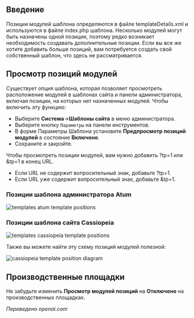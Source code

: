 <!-- Filename: J4.x:Module_Positions / Display title: Позиции модулей  -->

## Введение

Позиции модулей шаблона определяются в файле templateDetails.xml и используются в файле index.php шаблона. Несколько модулей могут быть назначены одной позиции, поэтому редко возникает необходимость создавать дополнительные позиции. Если вы все же хотите добавить больше позиций, вам потребуется создать свой собственный шаблон, что здесь не рассматривается.

## Просмотр позиций модулей

Существует опция шаблона, которая позволяет просмотреть расположение модулей в шаблонах сайта и панели администратора, включая позиции, на которых нет назначенных модулей. Чтобы включить эту функцию:

- Выберите **Система**→**Шаблоны сайта** в меню администратора.
- Выберите кнопку `Параметры` на панели инструментов.
- В форме Параметры Шаблона установите **Предпросмотр позиций модулей** в состояние **Включено**.
- Сохраните и закройте.

Чтобы просмотреть позиции модулей, вам нужно добавить ?tp=1 или &tp=1 в конец URL.

- Если URL не содержит вопросительный знак, добавьте ?tp=1.
- Если URL уже содержит вопросительный знак, добавьте &tp=1.

### Позиции шаблона администратора Atum

![templates atum template positions](../../../en/images/modules/template-positions-templates-page.png)

### Позиции шаблона сайта Cassiopeia

![templates cassiopeia template positions](../../../en/images/modules/template-positions-site-page.png)

Также вы можете найти эту схему позиций модулей полезной:

![cassiopeia template position diagram](../../../en/images/modules/cassiopeia-template-positions.png)

## Производственные площадки

Не забудьте изменить **Просмотр модулей позиций** на **Отключено** на производственных площадках.

*Переведено openai.com*

